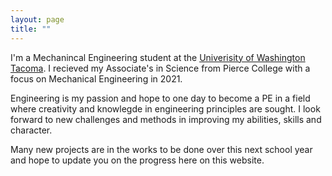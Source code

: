 ```yaml
---
layout: page
title: ""
---
```


I'm a Mechanincal Engineering student at the [Univerisity of Washington Tacoma](https://www.tacoma.uw.edu/set/programs/undergrad/me). I recieved my Associate's in Science from Pierce College with a focus on Mechanical Engineering in 2021.

Engineering is my passion and hope to one day to become a PE in a field where creativity and knowlegde in engineering principles are sought. I look forward to new challenges and methods in improving my abilities, skills and character.

Many new projects are in the works to be done over this next school year and hope to update you on the progress here on this website.
